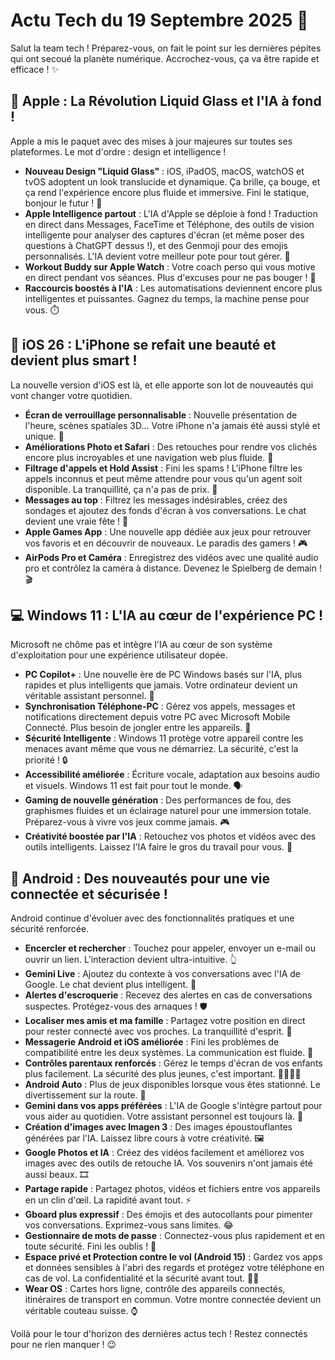 # Actu Tech du 19 Septembre 2025 🚀

Salut la team tech ! Préparez-vous, on fait le point sur les dernières pépites qui ont secoué la planète numérique. Accrochez-vous, ça va être rapide et efficace ! ✨

## 🍎 Apple : La Révolution Liquid Glass et l'IA à fond ! 

Apple a mis le paquet avec des mises à jour majeures sur toutes ses plateformes. Le mot d'ordre : design et intelligence ! 

*   **Nouveau Design "Liquid Glass"** : iOS, iPadOS, macOS, watchOS et tvOS adoptent un look translucide et dynamique. Ça brille, ça bouge, et ça rend l'expérience encore plus fluide et immersive. Fini le statique, bonjour le futur ! 🤩
*   **Apple Intelligence partout** : L'IA d'Apple se déploie à fond ! Traduction en direct dans Messages, FaceTime et Téléphone, des outils de vision intelligente pour analyser des captures d'écran (et même poser des questions à ChatGPT dessus !), et des Genmoji pour des emojis personnalisés. L'IA devient votre meilleur pote pour tout gérer. 🧠
*   **Workout Buddy sur Apple Watch** : Votre coach perso qui vous motive en direct pendant vos séances. Plus d'excuses pour ne pas bouger ! 💪
*   **Raccourcis boostés à l'IA** : Les automatisations deviennent encore plus intelligentes et puissantes. Gagnez du temps, la machine pense pour vous. ⏱️

## 📱 iOS 26 : L'iPhone se refait une beauté et devient plus smart ! 

La nouvelle version d'iOS est là, et elle apporte son lot de nouveautés qui vont changer votre quotidien. 

*   **Écran de verrouillage personnalisable** : Nouvelle présentation de l'heure, scènes spatiales 3D... Votre iPhone n'a jamais été aussi stylé et unique. 🎨
*   **Améliorations Photo et Safari** : Des retouches pour rendre vos clichés encore plus incroyables et une navigation web plus fluide. 📸
*   **Filtrage d'appels et Hold Assist** : Fini les spams ! L'iPhone filtre les appels inconnus et peut même attendre pour vous qu'un agent soit disponible. La tranquillité, ça n'a pas de prix. 🤫
*   **Messages au top** : Filtrez les messages indésirables, créez des sondages et ajoutez des fonds d'écran à vos conversations. Le chat devient une vraie fête ! 🎉
*   **Apple Games App** : Une nouvelle app dédiée aux jeux pour retrouver vos favoris et en découvrir de nouveaux. Le paradis des gamers ! 🎮
*   **AirPods Pro et Caméra** : Enregistrez des vidéos avec une qualité audio pro et contrôlez la caméra à distance. Devenez le Spielberg de demain ! 🎬

## 💻 Windows 11 : L'IA au cœur de l'expérience PC ! 

Microsoft ne chôme pas et intègre l'IA au cœur de son système d'exploitation pour une expérience utilisateur dopée. 

*   **PC Copilot+** : Une nouvelle ère de PC Windows basés sur l'IA, plus rapides et plus intelligents que jamais. Votre ordinateur devient un véritable assistant personnel. 🚀
*   **Synchronisation Téléphone-PC** : Gérez vos appels, messages et notifications directement depuis votre PC avec Microsoft Mobile Connecté. Plus besoin de jongler entre les appareils. 📲
*   **Sécurité Intelligente** : Windows 11 protège votre appareil contre les menaces avant même que vous ne démarriez. La sécurité, c'est la priorité ! 🔒
*   **Accessibilité améliorée** : Écriture vocale, adaptation aux besoins audio et visuels. Windows 11 est fait pour tout le monde. 🗣️
*   **Gaming de nouvelle génération** : Des performances de fou, des graphismes fluides et un éclairage naturel pour une immersion totale. Préparez-vous à vivre vos jeux comme jamais. 🎮
*   **Créativité boostée par l'IA** : Retouchez vos photos et vidéos avec des outils intelligents. Laissez l'IA faire le gros du travail pour vous. 🎨

## 🤖 Android : Des nouveautés pour une vie connectée et sécurisée ! 

Android continue d'évoluer avec des fonctionnalités pratiques et une sécurité renforcée. 

*   **Encercler et rechercher** : Touchez pour appeler, envoyer un e-mail ou ouvrir un lien. L'interaction devient ultra-intuitive. 👆
*   **Gemini Live** : Ajoutez du contexte à vos conversations avec l'IA de Google. Le chat devient plus intelligent. 💬
*   **Alertes d'escroquerie** : Recevez des alertes en cas de conversations suspectes. Protégez-vous des arnaques ! 🛡️
*   **Localiser mes amis et ma famille** : Partagez votre position en direct pour rester connecté avec vos proches. La tranquillité d'esprit. 📍
*   **Messagerie Android et iOS améliorée** : Fini les problèmes de compatibilité entre les deux systèmes. La communication est fluide. 🤝
*   **Contrôles parentaux renforcés** : Gérez le temps d'écran de vos enfants plus facilement. La sécurité des plus jeunes, c'est important. 👨‍👩‍👧‍👦
*   **Android Auto** : Plus de jeux disponibles lorsque vous êtes stationné. Le divertissement sur la route. 🚗
*   **Gemini dans vos apps préférées** : L'IA de Google s'intègre partout pour vous aider au quotidien. Votre assistant personnel est toujours là. 🤖
*   **Création d'images avec Imagen 3** : Des images époustouflantes générées par l'IA. Laissez libre cours à votre créativité. 🖼️
*   **Google Photos et IA** : Créez des vidéos facilement et améliorez vos images avec des outils de retouche IA. Vos souvenirs n'ont jamais été aussi beaux. 🎞️
*   **Partage rapide** : Partagez photos, vidéos et fichiers entre vos appareils en un clin d'œil. La rapidité avant tout. ⚡
*   **Gboard plus expressif** : Des émojis et des autocollants pour pimenter vos conversations. Exprimez-vous sans limites. 😂
*   **Gestionnaire de mots de passe** : Connectez-vous plus rapidement et en toute sécurité. Fini les oublis ! 🔑
*   **Espace privé et Protection contre le vol (Android 15)** : Gardez vos apps et données sensibles à l'abri des regards et protégez votre téléphone en cas de vol. La confidentialité et la sécurité avant tout. 🕵️‍♀️
*   **Wear OS** : Cartes hors ligne, contrôle des appareils connectés, itinéraires de transport en commun. Votre montre connectée devient un véritable couteau suisse. ⌚

Voilà pour le tour d'horizon des dernières actus tech ! Restez connectés pour ne rien manquer ! 😉

